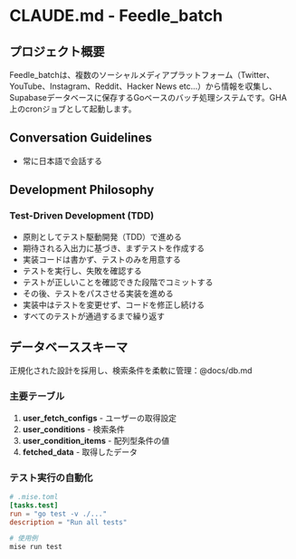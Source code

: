 # CLAUDE.md - Feedle_batch

## プロジェクト概要
Feedle_batchは、複数のソーシャルメディアプラットフォーム（Twitter、YouTube、Instagram、Reddit、Hacker News etc...）から情報を収集し、Supabaseデータベースに保存するGoベースのバッチ処理システムです。GHA上のcronジョブとして起動します。

## Conversation Guidelines

- 常に日本語で会話する

## Development Philosophy

### Test-Driven Development (TDD)

- 原則としてテスト駆動開発（TDD）で進める
- 期待される入出力に基づき、まずテストを作成する
- 実装コードは書かず、テストのみを用意する
- テストを実行し、失敗を確認する
- テストが正しいことを確認できた段階でコミットする
- その後、テストをパスさせる実装を進める
- 実装中はテストを変更せず、コードを修正し続ける
- すべてのテストが通過するまで繰り返す


## データベーススキーマ
正規化された設計を採用し、検索条件を柔軟に管理：@docs/db.md

### 主要テーブル
1. **user_fetch_configs** - ユーザーの取得設定
2. **user_conditions** - 検索条件
3. **user_condition_items** - 配列型条件の値
4. **fetched_data** - 取得したデータ


### テスト実行の自動化
```toml
# .mise.toml
[tasks.test]
run = "go test -v ./..."
description = "Run all tests"

```

```bash
# 使用例
mise run test
```
